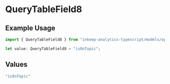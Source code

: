 # QueryTableField8

## Example Usage

```typescript
import { QueryTableField8 } from "inkeep-analytics-typescript/models/operations";

let value: QueryTableField8 = "isOnTopic";
```

## Values

```typescript
"isOnTopic"
```